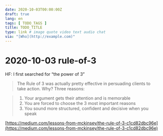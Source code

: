 ```yaml
---
date: 2020-10-03T00:00:00Z
draft: true
lang: en
tags: [ TODO_TAGS ]
title: TODO_TITLE
type: link # image quote video text audio chat
via: "[Who](http://example.com)"
---
```



# 2020-10-03 rule-of-3

HF: I first searched for “the power of 3”

> The Rule of 3 was actually pretty effective in persuading clients to take action. Why? Three reasons:

>
> 1. Your argument gets their attention and is memorable
> 2. You are forced to choose the 3 most important reasons
> 3. You sound more structured, confident and decisive when you speak

[https://medium.com/lessons-from-mckinsey/the-rule-of-3-c1cd82dbc96e](https://medium.com/lessons-from-mckinsey/the-rule-of-3-c1cd82dbc96e)

